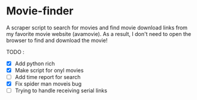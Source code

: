 # Movie-finder
A scraper script to search for movies and find movie download links from my favorite movie website (avamovie).  As a result, I don't need to open the browser to find and download the movie!

TODO :
- [X] Add python rich
- [X] Make script for onyl movies
- [ ] Add time report for search
- [X] Fix spider man moveis bug
- [ ] Trying to handle receiving serial links
